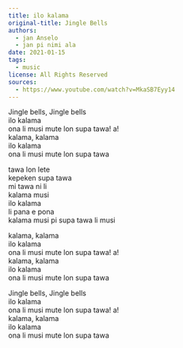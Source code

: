 ```yaml
---
title: ilo kalama
original-title: Jingle Bells
authors:
  - jan Anselo
  - jan pi nimi ala
date: 2021-01-15
tags:
  - music
license: All Rights Reserved
sources:
  - https://www.youtube.com/watch?v=MkaSB7Eyy14
---
```


Jingle bells, Jingle bells  \
ilo kalama  \
ona li musi mute lon supa tawa! a!  \
kalama, kalama  \
ilo kalama  \
ona li musi mute lon supa tawa

tawa lon lete  \
kepeken supa tawa  \
mi tawa ni li  \
kalama musi  \
ilo kalama  \
li pana e pona  \
kalama musi pi supa tawa li musi

kalama, kalama  \
ilo kalama  \
ona li musi mute lon supa tawa! a!  \
kalama, kalama  \
ilo kalama  \
ona li musi mute lon supa tawa

Jingle bells, Jingle bells  \
ilo kalama  \
ona li musi mute lon supa tawa! a!  \
kalama, kalama  \
ilo kalama  \
ona li musi mute lon supa tawa

